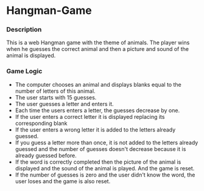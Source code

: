 # Hangman-Game

### Description
This is a web  Hangman game with the theme of animals. The player wins when he guesses the correct animal and then a picture and sound of the animal is displayed.

### Game Logic
- The computer chooses an animal and displays blanks equal to the number of letters of this animal.
- The user starts with 15 guesses. 
- The user guesses a letter and enters it.
- Each time the users enters a letter, the guesses decrease by one. 
- If the user enters a correct letter it is displayed replacing its corresponding blank
- If the user enters a wrong letter it is added to the letters already guessed. 
- If you guess a letter more than once, it is not added to the letters already guessed and the number of guesses doesn't decrease because it is already guessed before.
- If the word is correctly completed then the picture of the animal is displayed and the sound of the animal is played. And the game is reset.
- If the number of guesses is zero and the user didn't know the word, the user loses and the game is also reset.